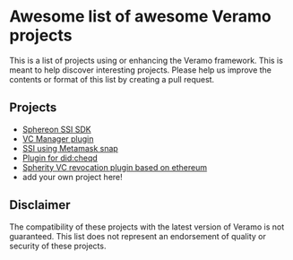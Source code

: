 # Awesome list of awesome Veramo projects

This is a list of projects using or enhancing the Veramo framework. This is meant to help discover interesting projects.
Please help us improve the contents or format of this list by creating a pull request.

## Projects

  * [Sphereon SSI SDK](https://github.com/Sphereon-Opensource/ssi-sdk)  
  * [VC Manager plugin](https://github.com/blockchain-lab-um/veramo-vc-manager)
  * [SSI using Metamask snap](https://blockchain-lab-um.github.io/ssi-snap-docs/)
  * [Plugin for did:cheqd](https://github.com/cheqd/did-provider-cheqd)
  * [Spherity VC revocation plugin based on ethereum](https://github.com/spherity/ethr-revocation-registry-veramo-plugin)
  * add your own project here!

## Disclaimer

The compatibility of these projects with the latest version of Veramo is not guaranteed.
This list does not represent an endorsement of quality or security of these projects.
